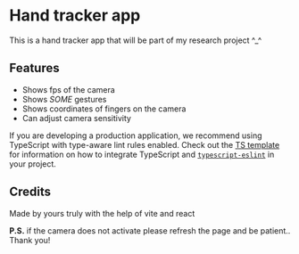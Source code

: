 # Hand tracker app
This is a hand tracker app that will be part of my research project ^_^


## Features
- Shows fps of the camera
- Shows *SOME* gestures
- Shows coordinates of fingers on the camera
- Can adjust camera sensitivity

If you are developing a production application, we recommend using TypeScript with type-aware lint rules enabled. Check out the [TS template](https://github.com/vitejs/vite/tree/main/packages/create-vite/template-react-ts) for information on how to integrate TypeScript and [`typescript-eslint`](https://typescript-eslint.io) in your project.
## Credits
Made by yours truly with the help of vite and react

**P.S.** if the camera does not activate please refresh the page and be patient.. Thank you!

